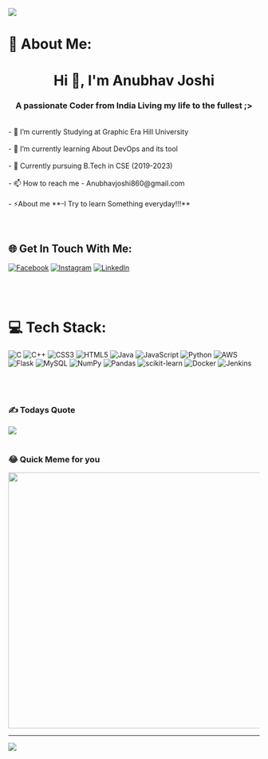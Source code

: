 ![](https://user-images.githubusercontent.com/77393308/190913069-edbc3fc6-eae7-40c3-b1d4-3794761aa291.gif)

# 💫 About Me:
<h1 align="center">Hi 👋, I'm Anubhav Joshi</h1>
<h3 align="center">A passionate Coder from India Living my life to the fullest ;></h3>
<br>- 📝 I’m currently Studying at  Graphic Era Hill University<br><br>- 🌱 I’m currently learning About  DevOps and its tool <br><br>- 🤝 Currently pursuing  B.Tech in CSE (2019-2023)<br><br>- 📫 How to reach me - Anubhavjoshi860@gmail.com <br><br>- ⚡About me **-I Try to learn Something everyday!!!**<br><br><br>

## 🌐 Get In Touch With Me:
[![Facebook](https://img.shields.io/badge/Facebook-%231877F2.svg?logo=Facebook&logoColor=white)](https://facebook.com/https://www.facebook.com/anubhav.joshi.1029) [![Instagram](https://img.shields.io/badge/Instagram-%23E4405F.svg?logo=Instagram&logoColor=white)](https://instagram.com/https://www.instagram.com/anubhav_joshii/) [![LinkedIn](https://img.shields.io/badge/LinkedIn-%230077B5.svg?logo=linkedin&logoColor=white)](https://linkedin.com/in/https://linkedin.com/in/https://www.linkedin.com/in/anubhav-joshi-92428a230) <br><br><br><br>

# 💻 Tech Stack:
![C](https://img.shields.io/badge/c-%2300599C.svg?style=plastic&logo=c&logoColor=white) ![C++](https://img.shields.io/badge/c++-%2300599C.svg?style=plastic&logo=c%2B%2B&logoColor=white) ![CSS3](https://img.shields.io/badge/css3-%231572B6.svg?style=plastic&logo=css3&logoColor=white) ![HTML5](https://img.shields.io/badge/html5-%23E34F26.svg?style=plastic&logo=html5&logoColor=white) ![Java](https://img.shields.io/badge/java-%23ED8B00.svg?style=plastic&logo=java&logoColor=white) ![JavaScript](https://img.shields.io/badge/javascript-%23323330.svg?style=plastic&logo=javascript&logoColor=%23F7DF1E) ![Python](https://img.shields.io/badge/python-3670A0?style=plastic&logo=python&logoColor=ffdd54) ![AWS](https://img.shields.io/badge/AWS-%23FF9900.svg?style=plastic&logo=amazon-aws&logoColor=white) ![Flask](https://img.shields.io/badge/flask-%23000.svg?style=plastic&logo=flask&logoColor=white) ![MySQL](https://img.shields.io/badge/mysql-%2300f.svg?style=plastic&logo=mysql&logoColor=white) ![NumPy](https://img.shields.io/badge/numpy-%23013243.svg?style=plastic&logo=numpy&logoColor=white) ![Pandas](https://img.shields.io/badge/pandas-%23150458.svg?style=plastic&logo=pandas&logoColor=white) ![scikit-learn](https://img.shields.io/badge/scikit--learn-%23F7931E.svg?style=plastic&logo=scikit-learn&logoColor=white) ![Docker](https://img.shields.io/badge/docker-%230db7ed.svg?style=plastic&logo=docker&logoColor=white) ![Jenkins](https://img.shields.io/badge/jenkins-%232C5263.svg?style=plastic&logo=jenkins&logoColor=white)<br><br><br><br>


### ✍️ Todays Quote
![](https://quotes-github-readme.vercel.app/api?type=horizontal&theme=light) <br><br>

### 😂 Quick Meme for you
<img src="https://random-memer.herokuapp.com/" width="512px"/>

---
[![](https://visitcount.itsvg.in/api?id=Anubhav860&icon=0&color=10)](https://visitcount.itsvg.in)
